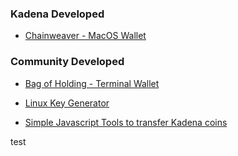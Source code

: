 ### **Kadena Developed**

- [Chainweaver - MacOS Wallet](https://github.com/kadena-io/chainweaver/releases)

### **Community Developed**

- [Bag of Holding - Terminal Wallet](https://github.com/kadena-community/bag-of-holding)

- [Linux Key Generator](https://github.com/kadena-community/secure-keygen)

 - [Simple Javascript Tools to transfer Kadena coins](https://github.com/kadena-community/kadena-transfer-js)

test
